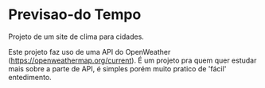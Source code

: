 # Previsao-do Tempo
Projeto de um site de clima para cidades.  

Este projeto faz uso de uma API do OpenWeather (https://openweathermap.org/current). É um projeto pra quem quer estudar mais sobre a parte de API, é simples porém muito pratico de 'fácil' entedimento.
